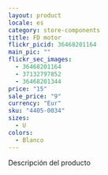 ```yaml
---
layout: product
locale: es
category: store-components
title: FD motor
flickr_picid: 36468201164
main_pic: ""
flickr_sec_images:
  - 36468201164
  - 37132797852
  - 36468201344
price: "15"
sale_price: "9"
currency: "Eur"
sku: "4405-0034"
sizes:
  - U
colors:
  - Blanco
---
```


Descripción del producto
